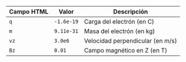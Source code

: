 | Campo HTML | Valor      | Descripción                      |
| ---------- | ---------- | -------------------------------- |
| `q`        | `-1.6e-19` | Carga del electrón (en C)        |
| `m`        | `9.11e-31` | Masa del electrón (en kg)        |
| `vz`       | `3.0e6`    | Velocidad perpendicular (en m/s) |
| `Bz`       | `0.01`     | Campo magnético en Z (en T)      |
